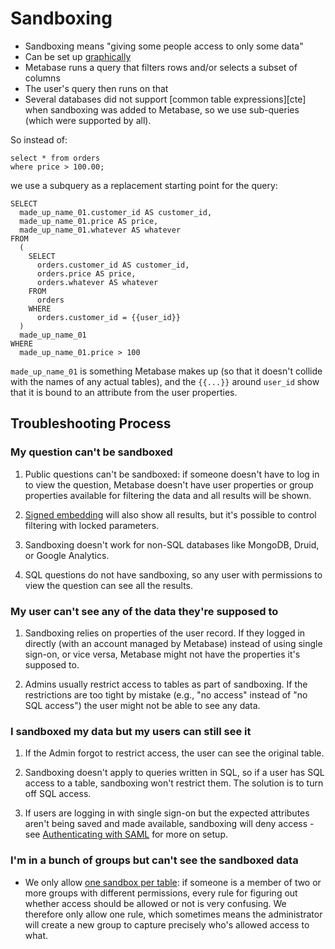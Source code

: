 # Sandboxing

- Sandboxing means "giving some people access to only some data"
- Can be set up [graphically][sandboxing-your-data]
- Metabase runs a query that filters rows and/or selects a subset of columns
- The user's query then runs on that
- Several databases did not support [common table expressions][cte] when sandboxing was added to Metabase,
  so we use sub-queries (which were supported by all).

So instead of:

```
select * from orders
where price > 100.00;
```

we use a subquery as a replacement starting point for the query:

```
SELECT
  made_up_name_01.customer_id AS customer_id,
  made_up_name_01.price AS price,
  made_up_name_01.whatever AS whatever
FROM
  (
    SELECT
      orders.customer_id AS customer_id,
      orders.price AS price,
      orders.whatever AS whatever
    FROM
      orders 
    WHERE
      orders.customer_id = {{user_id}}
  )
  made_up_name_01
WHERE
  made_up_name_01.price > 100
```

`made_up_name_01` is something Metabase makes up (so that it doesn't collide with the names of any actual tables), and the `{{...}}` around `user_id` show that it is bound to an attribute from the user properties.

## Troubleshooting Process

### My question can't be sandboxed

1. Public questions can't be sandboxed: if someone doesn't have to log in to view the question, Metabase doesn't have user properties or group properties available for filtering the data and all results will be shown.

2. [Signed embedding][signed-embedding] will also show all results, but it's possible to control filtering with locked parameters.

3. Sandboxing doesn't work for non-SQL databases like MongoDB, Druid, or Google Analytics.

4. SQL questions do not have sandboxing, so any user with permissions to view the question can see all the results.

### My user can't see any of the data they're supposed to

1. Sandboxing relies on properties of the user record. If they logged in directly (with an account managed by Metabase) instead of using single sign-on, or vice versa, Metabase might not have the properties it's supposed to.

2. Admins usually restrict access to tables as part of sandboxing. If the restrictions are too tight by mistake (e.g., "no access" instead of "no SQL access") the user might not be able to see any data.

### I sandboxed my data but my users can still see it

1. If the Admin forgot to restrict access, the user can see the original table.

2. Sandboxing doesn't apply to queries written in SQL, so if a user has SQL access to a table, sandboxing won't restrict them. The solution is to turn off SQL access.

3. If users are logging in with single sign-on but the expected attributes aren't being saved and made available, sandboxing will deny access - see [Authenticating with SAML][authenticating-with-saml] for more on setup.

### I'm in a bunch of groups but can't see the sandboxed data

- We only allow [one sandbox per table][one-sandbox-per-table]: if someone is a member of two or more groups with different permissions, every rule for figuring out whether access should be allowed or not is very confusing. We therefore only allow one rule, which sometimes means the administrator will create a new group to capture precisely who's allowed access to what.

[authenticating-with-saml]: /docs/latest/enterprise-guide/authenticating-with-saml.html
[one-sandbox-per-table]: /docs/latest/enterprise-guide/data-sandboxes.html#a-user-can-only-have-one-sandbox-per-table
[prepared-statement]: /glossary.html#prepared-statement
[sandboxing-your-data]: /docs/latest/enterprise-guide/data-sandboxes.html
[signed-embedding]: /learn/embedding/embedding-charts-and-dashboards.html#enable-embedding-in-other-applications
